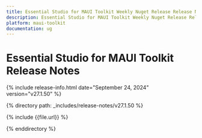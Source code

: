 ```yaml
---
title: Essential Studio for MAUI Toolkit Weekly Nuget Release Release Notes  
description: Essential Studio for MAUI Toolkit Weekly Nuget Release Release Notes  
platform: maui-toolkit
documentation: ug
---
```


# Essential Studio for MAUI Toolkit  Release Notes  

{% include release-info.html date="September 24, 2024"  version="v27.1.50" %} 

{% directory path: _includes/release-notes/v27.1.50 %}

{% include {{file.url}} %}

{% enddirectory %}
